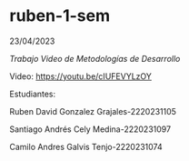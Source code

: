 # ruben-1-sem
23/04/2023

_Trabajo Video de Metodologías de Desarrollo_

Video: https://youtu.be/cIUFEVYLzOY

Estudiantes:

Ruben David Gonzalez Grajales-2220231105

Santiago Andrés Cely Medina-2220231097

Camilo Andres Galvis Tenjo-2220231074



